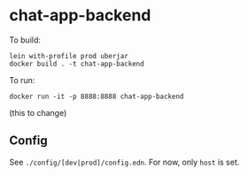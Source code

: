# chat-app-backend

To build:
```
lein with-profile prod uberjar
docker build . -t chat-app-backend
```

To run:
```
docker run -it -p 8888:8888 chat-app-backend
```

(this to change)

## Config

See `./config/[dev|prod]/config.edn`. For now, only `host` is set.
